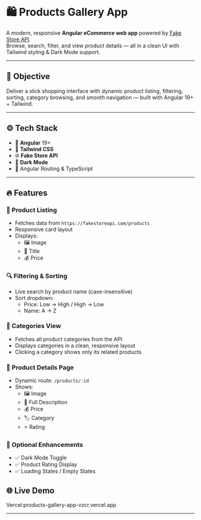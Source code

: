 # 🛍️ Products Gallery App

A modern, responsive **Angular eCommerce web app** powered by [Fake Store API](https://fakestoreapi.com).  
Browse, search, filter, and view product details — all in a clean UI with Tailwind styling & Dark Mode support.

---

## 🎯 Objective

Deliver a slick shopping interface with dynamic product listing, filtering, sorting, category browsing, and smooth navigation — built with Angular 19+ + Tailwind.

---

## ⚙️ Tech Stack

- 🧠 **Angular** 19+
- 🎨 **Tailwind CSS**
- 🌐 **Fake Store API**
- 🌙 **Dark Mode**
- 🚦 Angular Routing & TypeScript

---

## 🔥 Features

### 🛒 Product Listing

- Fetches data from `https://fakestoreapi.com/products`
- Responsive card layout
- Displays:
  - 🖼️ Image
  - 📝 Title
  - 💰 Price

### 🔍 Filtering & Sorting

- Live search by product name (case-insensitive)
- Sort dropdown:
  - Price: Low → High / High → Low
  - Name: A → Z

### 🧾 Categories View

- Fetches all product categories from the API
- Displays categories in a clean, responsive layout
- Clicking a category shows only its related products

### 📄 Product Details Page

- Dynamic route: `/products/:id`
- Shows:
  - 🖼️ Image
  - 📝 Full Description
  - 💰 Price
  - 🏷️ Category
  - ⭐️ Rating

### 🌙 Optional Enhancements

- ✅ Dark Mode Toggle
- ✅ Product Rating Display
- ✅ Loading States / Empty States

## 🌐 Live Demo
Vercel:products-gallery-app-vzcr.vercel.app


---
